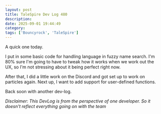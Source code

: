 ```yaml
---
layout: post
title: TaleSpire Dev Log 480
description:
date: 2025-09-01 19:44:49
category:
tags: ['Bouncyrock', 'TaleSpire']
---
```


A quick one today.

I put in some basic code for handling language in fuzzy name search. I'm 80% sure I'm going to have to tweak how it works when we work out the UX, so I'm not stressing about it being perfect right now.

After that, I did a little work on the Discord and got set up to work on particles again. Next up, I want to add support for user-defined functions.

Back soon with another dev-log.

*Disclaimer: This DevLog is from the perspective of one developer. So it doesn't reflect everything going on with the team*
